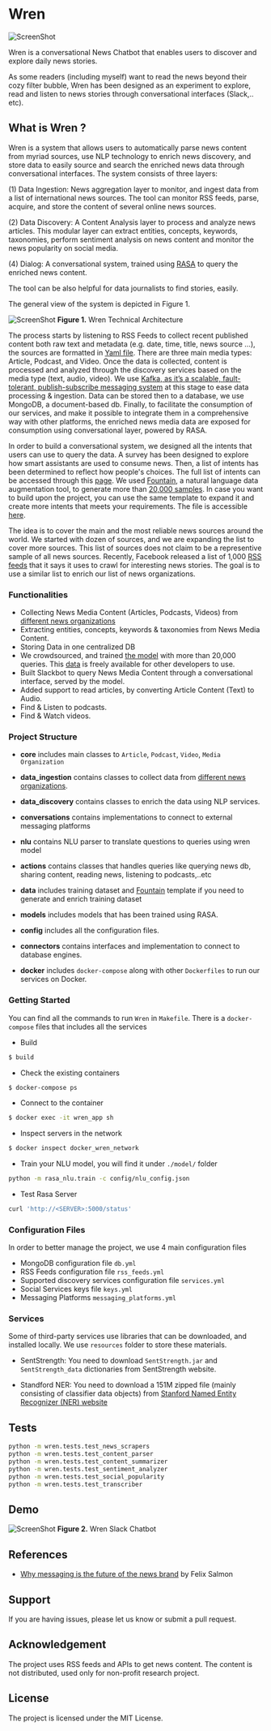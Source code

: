 # Wren

![ScreenShot](/docs/images/wren.jpg)

Wren is a conversational News Chatbot that enables users to discover and explore daily news stories. 

As some readers (including myself) want to read the news beyond their cozy filter bubble, Wren has been designed as an experiment to explore, read and listen to news stories through conversational interfaces (Slack,.. etc). 


## What is Wren ? 

Wren is a system that allows users to automatically parse news content from myriad sources, use NLP technology to enrich news discovery, and store data to easily source and search the enriched news data through conversational interfaces. The system consists of three layers: 

(1) Data Ingestion: News aggregation layer to monitor, and ingest data from a list of international news sources. The tool can monitor RSS feeds, parse, acquire, and store the content of several online news sources. 

(2) Data Discovery: A Content Analysis layer to process and analyze news articles. This modular layer can extract entities, concepts, keywords, taxonomies, perform sentiment analysis on news content and monitor the news popularity on social media. 

(4) Dialog: A conversational system, trained using [RASA](https://github.com/RasaHQ/rasa_nlu) to query the enriched news content.

The tool can be also helpful for data journalists to find stories, easily.

The general view of the system is depicted in Figure 1.

![ScreenShot](/docs/images/wren_news_analytics.png)
**Figure 1.** Wren Technical Architecture 

The process starts by listening to RSS Feeds to collect recent published content both raw text and metadata (e.g. date, time, title, news source …), the sources are formatted in [Yaml file](wren/config/rss_feeds.yml). There are three main media types: Article, Podcast, and Video. Once the data is collected, content is processed and analyzed through the discovery services based on the media type (text, audio, video). We use [Kafka, as it’s a scalable, fault-tolerant, publish-subscribe messaging system](https://www.confluent.io/blog/publishing-apache-kafka-new-york-times/) at this stage to ease data processing & ingestion. Data can be stored then to a database, we use MongoDB, a document-based db. Finally, to facilitate the consumption of our services, and make it possible to integrate them in a comprehensive way with other platforms, the enriched news media data are exposed for consumption using conversational layer, powered by RASA. 

In order to build a conversational system, we designed all the intents that users can use to query the data. A survey has been designed to explore how smart assistants are used to consume news. Then, a list of intents has been determined to reflect how people's choices. The full list of intents can be accessed through this [page](/docs/news_assistant.md). We used [Fountain](https://github.com/tzano/fountain), a natural language data augmentation tool, to generate more than [20,000 samples](/wren/data/wren_training_dataset.json). In case you want to build upon the project, you can use the same template to expand it and create more intents that meets your requirements. The file is accessible [here](/wren/data/wren_training_gen_fountain.yaml). 

The idea is to cover the main and the most reliable news sources around the world. We started with dozen of sources, and we are expanding the list to cover more sources. This list of sources does not claim to be a representive sample of all news sources. Recently, Facebook released a list of 1,000 [RSS feeds](https://fbnewsroomus.files.wordpress.com/2016/05/rss-urls.pdf) that it says it uses to crawl for interesting news stories. The goal is to use a similar list to enrich our list of news organizations.


### Functionalities 
- Collecting News Media Content (Articles, Podcasts, Videos) from [different news organizations](wren/config/rss_feeds.yml)
- Extracting entities, concepts, keywords & taxonomies from News Media Content.
- Storing Data in one centralized DB
- We crowdsourced, and trained [the model](/docs/news_assistant.md) with more than 20,000 queries. This [data](/wren/data/wren_training_dataset.json) is freely available for other developers to use. 
- Built Slackbot to query News Media Content through a conversational interface, served by the model.
- Added support to read articles, by converting Article Content (Text) to Audio. 
- Find & Listen to podcasts.
- Find & Watch videos.  


### Project Structure 
- **core** includes main classes to `Article`, `Podcast`, `Video`, `Media Organization`
- **data_ingestion** contains classes to collect data from [different news organizations](wren/config/rss_feeds.yml).
- **data_discovery** contains classes to enrich the data using NLP services.
- **conversations** contains implementations to connect to external messaging platforms 
- **nlu** contains NLU parser to translate questions to queries using wren model
- **actions** contains classes that handles queries like querying news db, sharing content, reading news, listening to podcasts,..etc
- **data** includes training dataset and [Fountain](http://github.com/tzano/Fountain) template if you need to generate and enrich training dataset
- **models** includes models that has been trained using RASA.
- **config** includes all the configuration files. 
- **connectors** contains interfaces and implementation to connect to database engines.

- **docker** includes `docker-compose` along with other `Dockerfiles` to run our services on Docker.



### Getting Started

You can find all the commands to run `Wren` in `Makefile`. There is a `docker-compose` files that includes all the services

- Build
```bash
$ build
```

- Check the existing containers 
```bash
$ docker-compose ps
```

- Connect to the container
```bash
$ docker exec -it wren_app sh
```

- Inspect servers in the network
```bash
$ docker inspect docker_wren_network
```
- Train your NLU model, you will find it under `./model/` folder
```bash
python -m rasa_nlu.train -c config/nlu_config.json
```

- Test Rasa Server
```bash
curl 'http://<SERVER>:5000/status'
```


### Configuration Files 
In order to better manage the project, we use 4 main configuration files

- MongoDB configuration file `db.yml`
- RSS Feeds configuration file `rss_feeds.yml`
- Supported discovery services configuration file `services.yml`
- Social Services keys file `keys.yml`
- Messaging Platforms `messaging_platforms.yml`


### Services 

Some of third-party services use libraries that can be downloaded, and installed locally. We use `resources` folder to store these materials.

* SentStrength: 
You need to download `SentStrength.jar` and `SentStrength_data` dictionaries from SentStrength website. 
 
* Standford NER: 
You need to download a 151M zipped file (mainly consisting of classifier data objects) from [Stanford Named Entity Recognizer (NER) website](https://nlp.stanford.edu/software/CRF-NER.shtml)


## Tests

```sh
python -m wren.tests.test_news_scrapers
python -m wren.tests.test_content_parser
python -m wren.tests.test_content_summarizer
python -m wren.tests.test_sentiment_analyzer
python -m wren.tests.test_social_popularity
python -m wren.tests.test_transcriber
```

## Demo

![ScreenShot](/docs/images/wren_slack.png)
**Figure 2.** Wren Slack Chatbot

## References
- [Why messaging is the future of the news brand](https://splinternews.com/why-messaging-is-the-future-of-the-news-brand-1793854684) by Felix Salmon

## Support
If you are having issues, please let us know or submit a pull request.

## Acknowledgement
The project uses RSS feeds and APIs to get news content. The content is not distributed, used only for non-profit research project. 

## License
The project is licensed under the MIT License.
